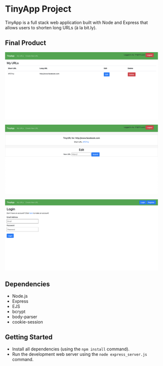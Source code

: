 # TinyApp Project

TinyApp is a full stack web application built with Node and Express that allows users to shorten long URLs (à la bit.ly).

## Final Product
!["Home page"](https://github.com/bshin132/tinyapp/blob/master/docs/home.png?raw=true)

!["Edit page"](https://github.com/bshin132/tinyapp/blob/master/docs/edit.png?raw=true)

!["Login page"](https://github.com/bshin132/tinyapp/blob/master/docs/login.png?raw=true)

## Dependencies

- Node.js
- Express
- EJS
- bcrypt
- body-parser
- cookie-session

## Getting Started

- Install all dependencies (using the `npm install` command).
- Run the development web server using the `node express_server.js` command.